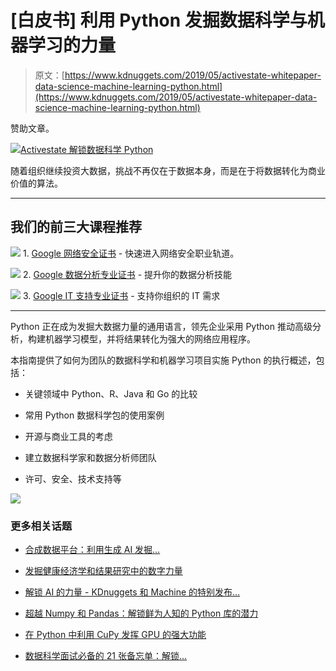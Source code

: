 # [白皮书] 利用 Python 发掘数据科学与机器学习的力量

> 原文：[https://www.kdnuggets.com/2019/05/activestate-whitepaper-data-science-machine-learning-python.html](https://www.kdnuggets.com/2019/05/activestate-whitepaper-data-science-machine-learning-python.html)

赞助文章。

[![Activestate 解锁数据科学 Python](../Images/4336e0e13b51d27d2a971b2002048117.png)](https://www.activestate.com/resources/white-papers/unlocking-power-data-science-machine-learning-python/?utm_campaign=unlocking-power-data-science&utm_medium=referral&utm_source=kdnuggets&utm_content=2019-05-08-kdnuggets-article)

随着组织继续投资大数据，挑战不再仅在于数据本身，而是在于将数据转化为商业价值的算法。

* * *

## 我们的前三大课程推荐

![](../Images/0244c01ba9267c002ef39d4907e0b8fb.png) 1\. [Google 网络安全证书](https://www.kdnuggets.com/google-cybersecurity) - 快速进入网络安全职业轨道。

![](../Images/e225c49c3c91745821c8c0368bf04711.png) 2\. [Google 数据分析专业证书](https://www.kdnuggets.com/google-data-analytics) - 提升你的数据分析技能

![](../Images/0244c01ba9267c002ef39d4907e0b8fb.png) 3\. [Google IT 支持专业证书](https://www.kdnuggets.com/google-itsupport) - 支持你组织的 IT 需求

* * *

Python 正在成为发掘大数据力量的通用语言，领先企业采用 Python 推动高级分析，构建机器学习模型，并将结果转化为强大的网络应用程序。

本指南提供了如何为团队的数据科学和机器学习项目实施 Python 的执行概述，包括：

+   关键领域中 Python、R、Java 和 Go 的比较

+   常用 Python 数据科学包的使用案例

+   开源与商业工具的考虑

+   建立数据科学家和数据分析师团队

+   许可、安全、技术支持等

[![](../Images/63fdb05153bce2f6d70d3294b4281175.png)](https://www.activestate.com/resources/white-papers/unlocking-power-data-science-machine-learning-python/?utm_campaign=unlocking-power-data-science&utm_medium=referral&utm_source=kdnuggets&utm_content=2019-05-08-kdnuggets-article)

### 更多相关话题

+   [合成数据平台：利用生成 AI 发掘…](https://www.kdnuggets.com/2023/07/synthetic-data-platforms-unlocking-power-generative-ai-structured-data.html)

+   [发掘健康经济学和结果研究中的数字力量](https://www.kdnuggets.com/2023/07/unlocking-power-numbers-health-economics-outcomes-research.html)

+   [解锁 AI 的力量 - KDnuggets 和 Machine 的特别发布…](https://www.kdnuggets.com/2023/07/mlm-unlock-power-ai-special-release-kdnuggets-machine-learning-mastery.html)

+   [超越 Numpy 和 Pandas：解锁鲜为人知的 Python 库的潜力](https://www.kdnuggets.com/2023/08/beyond-numpy-pandas-unlocking-potential-lesserknown-python-libraries.html)

+   [在 Python 中利用 CuPy 发挥 GPU 的强大功能](https://www.kdnuggets.com/leveraging-the-power-of-gpus-with-cupy-in-python)

+   [数据科学面试必备的 21 张备忘单：解锁…](https://www.kdnuggets.com/2022/06/21-cheat-sheets-data-science-interviews.html)
